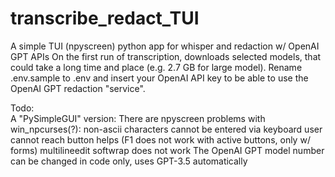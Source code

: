 # transcribe_redact_TUI
A simple TUI (npyscreen) python app for whisper and redaction w/ OpenAI GPT APIs
On the first run of transcription, downloads selected models, that could take a long time and place (e.g. 2.7 GB for large model).
Rename .env.sample to .env and insert your OpenAI API key to be able to use the OpenAI GPT redaction "service".

Todo:  
        A "PySimpleGUI" version:
        There are npyscreen problems with win_npcurses(?):
                non-ascii characters cannot be entered via keyboard
                user cannot reach button helps (F1 does not work with active buttons, only w/ forms)
                multilineedit softwrap does not work
        The OpenAI GPT model number can be changed in code only, uses GPT-3.5 automatically
